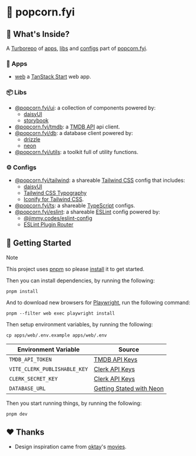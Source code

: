 # 🍿 popcorn.fyi

## 🎁 What's Inside?

A [Turborepo](https://turbo.build/repo) of [apps](#-apps), [libs](#-libs) and [configs](#️-configs) part of [popcorn.fyi](popcornfyi.vercel.app).

### 🚀 Apps

- [web](./apps/web/README.md) a [TanStack Start](https://tanstack.com/router/latest/docs/framework/react/start/overview) web app.

### 📦 Libs

- [@popcorn.fyi/ui](./libs/ui/README.md): a collection of components powered by:
  - [daisyUI](https://daisyui.com)
  - [storybook](https://storybook.js.org)
- [@popcorn.fyi/tmdb](./libs/tmdb/README.md): a [TMDB API](https://developer.themoviedb.org/reference/intro/getting-started) api client.
- [@popcorn.fyi/db](./libs/db/README.md): a database client powered by:
  - [drizzle](https://orm.drizzle.team)
  - [neon](https://neon.tech)
- [@popcorn.fyi/utils](./libs/utils/README.md): a toolkit full of utility functions.

### ⚙️ Configs

- [@popcorn.fyi/tailwind](./configs/tailwind/README.md): a shareable [Tailwind CSS](https://tailwindcss.com) config that includes:
  - [daisyUI](https://daisyui.com)
  - [Tailwind CSS Typography](https://tailwindcss-typography.vercel.app)
  - [Iconify for Tailwind CSS](https://iconify.design/docs/usage/css/tailwind).
- [@popcorn.fyi/ts](./configs/ts/README.md): a shareable [TypeScript](https://www.typescriptlang.org) configs.
- [@popcorn.fyi/eslint](./configs/eslint/README.md): a shareable [ESLint](https://eslint.org) config powered by:
  - [@jimmy.codes/eslint-config](https://github.com/jimmy-guzman/eslint-config)
  - [ESLint Plugin Router](https://tanstack.com/router/latest/docs/eslint/eslint-plugin-router)

## 🏁 Getting Started

> [!NOTE]
> This project uses [pnpm](https://pnpm.io) so please [install](https://pnpm.io/installation) it to get started.

Then you can install dependencies, by running the following:

```
pnpm install
```

And to download new browsers for [Playwright](https://playwright.dev), run the following command:

```
pnpm --filter web exec playwright install
```

Then setup environment variables, by running the following:

```
cp apps/web/.env.example apps/web/.env
```

| Environment Variable         | Source                                                                              |
| ---------------------------- | ----------------------------------------------------------------------------------- |
| `TMDB_API_TOKEN`             | [TMDB API Keys](https://www.themoviedb.org/settings/api)                            |
| `VITE_CLERK_PUBLISHABLE_KEY` | [Clerk API Keys](https://dashboard.clerk.com/last-active?path=api-keys)             |
| `CLERK_SECRET_KEY`           | [Clerk API Keys](https://dashboard.clerk.com/last-active?path=api-keys)             |
| `DATABASE_URL`               | [Getting Stated with Neon](https://neon.tech/docs/get-started-with-neon/signing-up) |

Then you start running things, by running the following:

```
pnpm dev
```

## ❤️ Thanks

- Design inspiration came from [oktay](https://github.com/oktay)'s [movies](https://github.com/oktay/movies).
